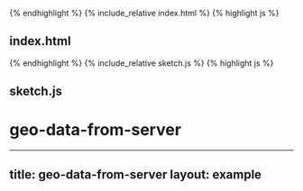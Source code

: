 {% endhighlight %}
{% include_relative index.html %}
{% highlight js %}
## index.html 
{% endhighlight %}
{% include_relative sketch.js %}
{% highlight js %}
## sketch.js 
# geo-data-from-server
---
title: geo-data-from-server
layout: example
---
